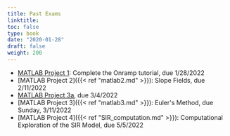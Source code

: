 ```yaml
---
title: Past Exams
linktitle: 
toc: false
type: book
date: "2020-01-28"
draft: false
weight: 200
---
```


* [MATLAB Project 1](https://njit.instructure.com/courses/22634/assignments/207551): Complete the Onramp tutorial, due 1/28/2022
* [MATLAB Project 2]({{< ref "matlab2.md" >}}): Slope Fields, due 2/11/2022
* [MATLAB Project 3a](https://njit.instructure.com/courses/22634/assignments/207678), due 3/4/2022
* [MATLAB Project 3]({{< ref "matlab3.md" >}}): Euler's Method, due Sunday, 3/11/2022
* [MATLAB Project 4]({{< ref "SIR_computation.md" >}}): Computational Exploration of the SIR Model, due 5/5/2022